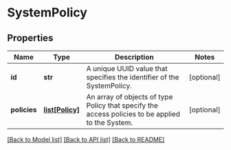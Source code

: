 # SystemPolicy

## Properties
Name | Type | Description | Notes
------------ | ------------- | ------------- | -------------
**id** | **str** | A unique UUID value that specifies the identifier of the SystemPolicy. | [optional] 
**policies** | [**list[Policy]**](Policy.md) | An array of objects of type Policy that specify the access policies to be applied to the System. | [optional] 

[[Back to Model list]](../README.md#documentation-for-models) [[Back to API list]](../README.md#documentation-for-api-endpoints) [[Back to README]](../README.md)


